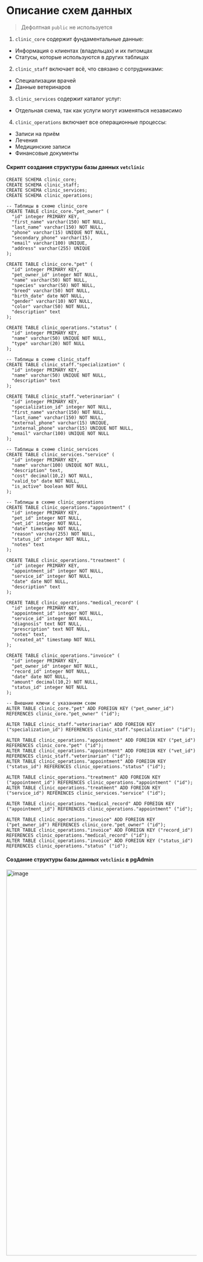 # Описание схем данных

> Дефолтная `public` не используется

1. `clinic_core` содержит фундаментальные данные:
- Информация о клиентах (владельцах) и их питомцах
- Статусы, которые используются в других таблицах
2. `clinic_staff` включает всё, что связано с сотрудниками:
- Специализации врачей
- Данные ветеринаров
3. `clinic_services` содержит каталог услуг:
- Отдельная схема, так как услуги могут изменяться независимо
4. `clinic_operations` включает все операционные процессы:
- Записи на приём
- Лечения
- Медицинские записи
- Финансовые документы

#### Скрипт создания структуры базы данных `vetclinic`

``` -- Создание схем
CREATE SCHEMA clinic_core;
CREATE SCHEMA clinic_staff;
CREATE SCHEMA clinic_services;
CREATE SCHEMA clinic_operations;

-- Таблицы в схеме clinic_core
CREATE TABLE clinic_core."pet_owner" (
  "id" integer PRIMARY KEY,
  "first_name" varchar(150) NOT NULL,
  "last_name" varchar(150) NOT NULL,
  "phone" varchar(15) UNIQUE NOT NULL,
  "secondary_phone" varchar(15),
  "email" varchar(100) UNIQUE,
  "address" varchar(255) UNIQUE
);

CREATE TABLE clinic_core."pet" (
  "id" integer PRIMARY KEY,
  "pet_owner_id" integer NOT NULL,
  "name" varchar(50) NOT NULL,
  "species" varchar(50) NOT NULL,
  "breed" varchar(50) NOT NULL,
  "birth_date" date NOT NULL,
  "gender" varchar(10) NOT NULL,
  "color" varchar(50) NOT NULL,
  "description" text
);

CREATE TABLE clinic_operations."status" (
  "id" integer PRIMARY KEY,
  "name" varchar(50) UNIQUE NOT NULL,
  "type" varchar(20) NOT NULL
);

-- Таблицы в схеме clinic_staff
CREATE TABLE clinic_staff."specialization" (
  "id" integer PRIMARY KEY,
  "name" varchar(50) UNIQUE NOT NULL,
  "description" text
);

CREATE TABLE clinic_staff."veterinarian" (
  "id" integer PRIMARY KEY,
  "specialization_id" integer NOT NULL,
  "first_name" varchar(150) NOT NULL,
  "last_name" varchar(150) NOT NULL,
  "external_phone" varchar(15) UNIQUE,
  "internal_phone" varchar(15) UNIQUE NOT NULL,
  "email" varchar(100) UNIQUE NOT NULL
);

-- Таблицы в схеме clinic_services
CREATE TABLE clinic_services."service" (
  "id" integer PRIMARY KEY,
  "name" varchar(100) UNIQUE NOT NULL,
  "description" text,
  "cost" decimal(10,2) NOT NULL,
  "valid_to" date NOT NULL,
  "is_active" boolean NOT NULL
);

-- Таблицы в схеме clinic_operations
CREATE TABLE clinic_operations."appointment" (
  "id" integer PRIMARY KEY,
  "pet_id" integer NOT NULL,
  "vet_id" integer NOT NULL,
  "date" timestamp NOT NULL,
  "reason" varchar(255) NOT NULL,
  "status_id" integer NOT NULL,
  "notes" text
);

CREATE TABLE clinic_operations."treatment" (
  "id" integer PRIMARY KEY,
  "appointment_id" integer NOT NULL,
  "service_id" integer NOT NULL,
  "date" date NOT NULL,
  "description" text
);

CREATE TABLE clinic_operations."medical_record" (
  "id" integer PRIMARY KEY,
  "appointment_id" integer NOT NULL,
  "service_id" integer NOT NULL,
  "diagnosis" text NOT NULL,
  "prescription" text NOT NULL,
  "notes" text,
  "created_at" timestamp NOT NULL
);

CREATE TABLE clinic_operations."invoice" (
  "id" integer PRIMARY KEY,
  "pet_owner_id" integer NOT NULL,
  "record_id" integer NOT NULL,
  "date" date NOT NULL,
  "amount" decimal(10,2) NOT NULL,
  "status_id" integer NOT NULL
);

-- Внешние ключи с указанием схем
ALTER TABLE clinic_core."pet" ADD FOREIGN KEY ("pet_owner_id") REFERENCES clinic_core."pet_owner" ("id");

ALTER TABLE clinic_staff."veterinarian" ADD FOREIGN KEY ("specialization_id") REFERENCES clinic_staff."specialization" ("id");

ALTER TABLE clinic_operations."appointment" ADD FOREIGN KEY ("pet_id") REFERENCES clinic_core."pet" ("id");
ALTER TABLE clinic_operations."appointment" ADD FOREIGN KEY ("vet_id") REFERENCES clinic_staff."veterinarian" ("id");
ALTER TABLE clinic_operations."appointment" ADD FOREIGN KEY ("status_id") REFERENCES clinic_operations."status" ("id");

ALTER TABLE clinic_operations."treatment" ADD FOREIGN KEY ("appointment_id") REFERENCES clinic_operations."appointment" ("id");
ALTER TABLE clinic_operations."treatment" ADD FOREIGN KEY ("service_id") REFERENCES clinic_services."service" ("id");

ALTER TABLE clinic_operations."medical_record" ADD FOREIGN KEY ("appointment_id") REFERENCES clinic_operations."appointment" ("id");

ALTER TABLE clinic_operations."invoice" ADD FOREIGN KEY ("pet_owner_id") REFERENCES clinic_core."pet_owner" ("id");
ALTER TABLE clinic_operations."invoice" ADD FOREIGN KEY ("record_id") REFERENCES clinic_operations."medical_record" ("id");
ALTER TABLE clinic_operations."invoice" ADD FOREIGN KEY ("status_id") REFERENCES clinic_operations."status" ("id");
```
#### Создание структуры базы данных `vetclinic` в pgAdmin

<img width="1022" alt="image" src="https://github.com/user-attachments/assets/c838e70b-af0b-4bf2-bce3-d45728962410" />



